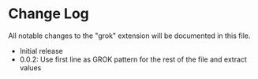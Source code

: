 # Change Log

All notable changes to the "grok" extension will be documented in this file.


- Initial release
- 0.0.2: Use first line as GROK pattern for the rest of the file and extract values